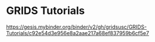 # GRIDS Tutorials
https://gesis.mybinder.org/binder/v2/gh/gridsusc/GRIDS-Tutorials/c92e54d3e956e8a2aae217a68ef837959b6cf5e7
